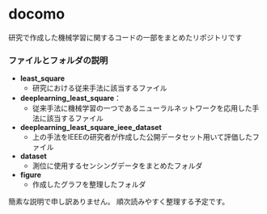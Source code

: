 # docomo
研究で作成した機械学習に関するコードの一部をまとめたリポジトリです

### ファイルとフォルダの説明
- **least_square**
  - 研究における従来手法に該当するファイル
- **deeplearning_least_square**：
  - 従来手法に機械学習の一つであるニューラルネットワークを応用した手法に該当するファイル
- **deeplearning_least_square_ieee_dataset**
  - 上の手法をIEEEの研究者が作成した公開データセット用いて評価したファイル
- **dataset**
  - 測位に使用するセンシングデータをまとめたフォルダ
- **figure**
  - 作成したグラフを整理したフォルダ

簡素な説明で申し訳ありません。
順次読みやすく整理する予定です。
